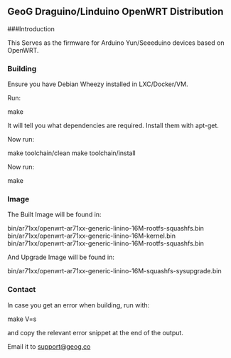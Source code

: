GeoG Draguino/Linduino OpenWRT Distribution
-------------------------------------------

###Introduction

This Serves as the firmware for Arduino Yun/Seeeduino
devices based on OpenWRT.

### Building

Ensure you have Debian Wheezy installed in LXC/Docker/VM.

Run:

make

It will tell you what dependencies are required. Install them with apt-get.

Now run:

 make toolchain/clean
 make toolchain/install

Now run:

 make

### Image

The Built Image will be found in:

bin/ar71xx/openwrt-ar71xx-generic-linino-16M-rootfs-squashfs.bin
bin/ar71xx/openwrt-ar71xx-generic-linino-16M-kernel.bin
bin/ar71xx/openwrt-ar71xx-generic-linino-16M-rootfs-squashfs.bin

And Upgrade Image will be found in:

bin/ar71xx/openwrt-ar71xx-generic-linino-16M-squashfs-sysupgrade.bin

### Contact

In case you get an error when building, run with:

make V=s 

and copy the relevant error snippet at the end of the output.

Email it to support@geog.co

